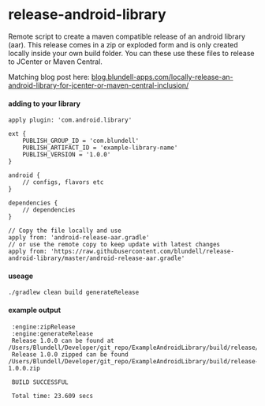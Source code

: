 release-android-library
=======================

Remote script to create a maven compatible release of an android library (aar). This release comes in a zip or exploded form and is only created locally inside your own build folder. You can these use these files to release to JCenter or Maven Central.

Matching blog post here: [blog.blundell-apps.com/locally-release-an-android-library-for-jcenter-or-maven-central-inclusion/](http://blog.blundell-apps.com/locally-release-an-android-library-for-jcenter-or-maven-central-inclusion/)

#### adding to your library
```
apply plugin: 'com.android.library'

ext {
    PUBLISH_GROUP_ID = 'com.blundell'
    PUBLISH_ARTIFACT_ID = 'example-library-name'
    PUBLISH_VERSION = '1.0.0'
}

android {
    // configs, flavors etc
}

dependencies {
    // dependencies
}

// Copy the file locally and use
apply from: 'android-release-aar.gradle'
// or use the remote copy to keep update with latest changes
apply from: 'https://raw.githubusercontent.com/blundell/release-android-library/master/android-release-aar.gradle'
```


#### useage

`./gradlew clean build generateRelease`

#### example output


```
 :engine:zipRelease
 :engine:generateRelease
 Release 1.0.0 can be found at /Users/Blundell/Developer/git_repo/ExampleAndroidLibrary/build/release/1.0.0/
 Release 1.0.0 zipped can be found /Users/Blundell/Developer/git_repo/ExampleAndroidLibrary/build/release-1.0.0.zip

 BUILD SUCCESSFUL
 
 Total time: 23.609 secs
```
